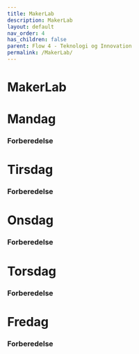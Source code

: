 ```yaml
---
title: MakerLab
description: MakerLab
layout: default
nav_order: 4
has_children: false
parent: Flow 4 - Teknologi og Innovation
permalink: /MakerLab/
---
```

# MakerLab
# Mandag

### Forberedelse
# Tirsdag
### Forberedelse
# Onsdag
### Forberedelse
# Torsdag
### Forberedelse
# Fredag
### Forberedelse